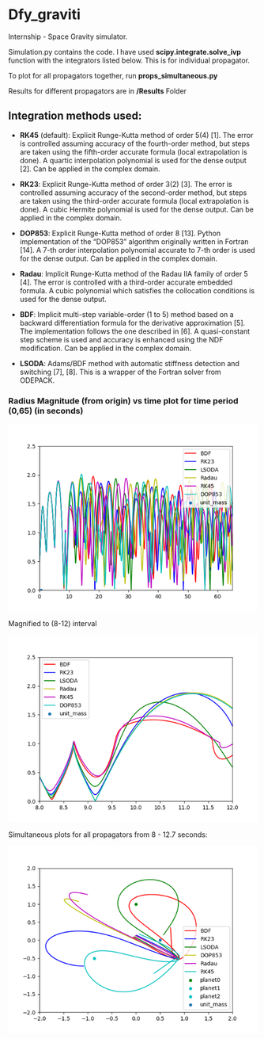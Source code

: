 # Dfy_graviti
Internship - Space Gravity simulator.

Simulation.py contains the code. I have used __scipy.integrate.solve_ivp__ function with the integrators listed below. This is for individual propagator.

To plot for all propagators together, run __props_simultaneous.py__

Results for different propagators are in __/Results__ Folder

## Integration methods used:

* __RK45__ (default): Explicit Runge-Kutta method of order 5(4) [1]. The error is controlled assuming accuracy of the fourth-order method, but steps are taken using the fifth-order accurate formula (local extrapolation is done). A quartic interpolation polynomial is used for the dense output [2]. Can be applied in the complex domain.

* __RK23__: Explicit Runge-Kutta method of order 3(2) [3]. The error is controlled assuming accuracy of the second-order method, but steps are taken using the third-order accurate formula (local extrapolation is done). A cubic Hermite polynomial is used for the dense output. Can be applied in the complex domain.

* __DOP853__: Explicit Runge-Kutta method of order 8 [13]. Python implementation of the “DOP853” algorithm originally written in Fortran [14]. A 7-th order interpolation polynomial accurate to 7-th order is used for the dense output. Can be applied in the complex domain.

* __Radau__: Implicit Runge-Kutta method of the Radau IIA family of order 5 [4]. The error is controlled with a third-order accurate embedded formula. A cubic polynomial which satisfies the collocation conditions is used for the dense output.

* __BDF__: Implicit multi-step variable-order (1 to 5) method based on a backward differentiation formula for the derivative approximation [5]. The implementation follows the one described in [6]. A quasi-constant step scheme is used and accuracy is enhanced using the NDF modification. Can be applied in the complex domain.

* __LSODA__: Adams/BDF method with automatic stiffness detection and switching [7], [8]. This is a wrapper of the Fortran solver from ODEPACK.

### Radius Magnitude (from origin) vs time plot for time period (0,65) (in seconds)

![image](https://github.com/Stav42/Dfy_graviti/blob/main/Propagators.png)

Magnified to (8-12) interval

![image](https://github.com/Stav42/Dfy_graviti/blob/main/8%20sec%20-%2012%20sec.png)

Simultaneous plots for all propagators from 8 - 12.7 seconds:

![image](https://github.com/Stav42/Dfy_graviti/blob/main/Results/PropsSimultaneously_8-12.7s.png)
